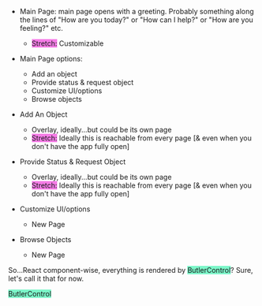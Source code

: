 * Main Page: main page opens with a greeting. Probably something along the lines of "How are you today?" or "How can I help?" or "How are you feeling?" etc.
  * <span style="background-color:rgba(240, 0, 208, 0.51)">Stretch:</span> Customizable
* Main Page options:
  * Add an object
  * Provide status & request object
  * Customize UI/options
  * Browse objects

* Add An Object
  * Overlay, ideally...but could be its own page
  * <span style="background-color:rgba(240, 0, 208, 0.51)">Stretch:</span> Ideally this is reachable from every page [& even when you don't have the app fully open]

* Provide Status & Request Object
  * Overlay, ideally...but could be its own page
  * <span style="background-color:rgba(240, 0, 208, 0.51)">Stretch:</span> Ideally this is reachable from every page [& even when you don't have the app fully open]

* Customize UI/options
  * New Page

* Browse Objects
  * New Page


So...React component-wise, everything is rendered by <span style="background-color:rgba(0, 240, 152, 0.51)">ButlerControl</span>? Sure, let's call it that for now.

<span style="background-color:rgba(0, 240, 152, 0.51)">ButlerControl</span>
